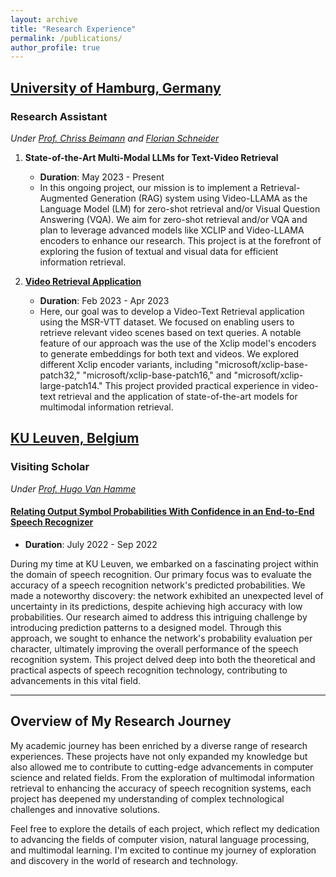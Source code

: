 ```yaml
---
layout: archive
title: "Research Experience"
permalink: /publications/
author_profile: true
---
```


## [University of Hamburg, Germany](https://www.google.com/search?client=safari&rls=en&q=LT+research+group+uni+hamburg&ie=UTF-8&oe=UTF-8)

### Research Assistant
*Under [Prof. Chriss Beimann](https://www.inf.uni-hamburg.de/en/inst/ab/lt/people/chris-biemann.html) and [Florian Schneider](https://www.inf.uni-hamburg.de/en/inst/ab/lt/people/florian-schneider.html)*

1. **State-of-the-Art Multi-Modal LLMs for Text-Video Retrieval**
   - **Duration**: May 2023 - Present
   - In this ongoing project, our mission is to implement a Retrieval-Augmented Generation (RAG) system using Video-LLAMA as the Language Model (LM) for zero-shot retrieval and/or Visual Question Answering (VQA). We aim for zero-shot retrieval and/or VQA and plan to leverage advanced models like XCLIP and Video-LLAMA encoders to enhance our research. This project is at the forefront of exploring the fusion of textual and visual data for efficient information retrieval.

2. [**Video Retrieval Application**](https://github.com/nargesbh/Video-text-retrieval-tool/blob/main/Video-Retrieval-report.pdf)
   - **Duration**: Feb 2023 - Apr 2023
   - Here, our goal was to develop a Video-Text Retrieval application using the MSR-VTT dataset. We focused on enabling users to retrieve relevant video scenes based on text queries. A notable feature of our approach was the use of the Xclip model's encoders to generate embeddings for both text and videos. We explored different Xclip encoder variants, including "microsoft/xclip-base-patch32," "microsoft/xclip-base-patch16," and "microsoft/xclip-large-patch14." This project provided practical experience in video-text retrieval and the application of state-of-the-art models for multimodal information retrieval.



## [KU Leuven, Belgium](https://www.esat.kuleuven.be/english)

### Visiting Scholar
*Under [Prof. Hugo Van Hamme](https://www.kuleuven.be/wieiswie/en/person/00040707)*

#### [Relating Output Symbol Probabilities With Confidence in an End-to-End Speech Recognizer](https://github.com/nargesbh/Enhancement-of-Speech-Recognition-Network)
- **Duration**: July 2022 - Sep 2022

During my time at KU Leuven, we embarked on a fascinating project within the domain of speech recognition. Our primary focus was to evaluate the accuracy of a speech recognition network's predicted probabilities. We made a noteworthy discovery: the network exhibited an unexpected level of uncertainty in its predictions, despite achieving high accuracy with low probabilities. Our research aimed to address this intriguing challenge by introducing prediction patterns to a designed model. Through this approach, we sought to enhance the network's probability evaluation per character, ultimately improving the overall performance of the speech recognition system. This project delved deep into both the theoretical and practical aspects of speech recognition technology, contributing to advancements in this vital field.

---

## Overview of My Research Journey

My academic journey has been enriched by a diverse range of research experiences. These projects have not only expanded my knowledge but also allowed me to contribute to cutting-edge advancements in computer science and related fields. From the exploration of multimodal information retrieval to enhancing the accuracy of speech recognition systems, each project has deepened my understanding of complex technological challenges and innovative solutions.

Feel free to explore the details of each project, which reflect my dedication to advancing the fields of computer vision, natural language processing, and multimodal learning. I'm excited to continue my journey of exploration and discovery in the world of research and technology.

